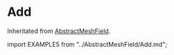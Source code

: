 # Add

Inheritated from [AbstractMeshField](/docs-api/AbstractMeshField).

import EXAMPLE5 from "../AbstractMeshField/Add.md";

<EXAMPLE5 />
